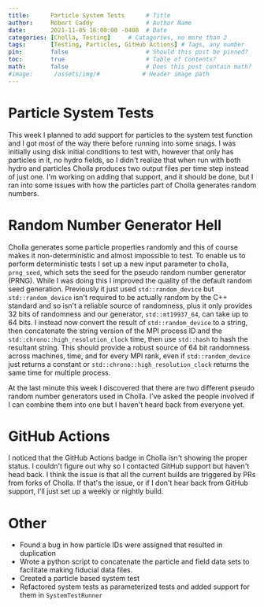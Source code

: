 ```yaml
---
title:      Particle System Tests      # Title
author:     Robert Caddy               # Author Name
date:       2021-11-05 16:00:00 -0400  # Date
categories: [Cholla, Testing]     # Catagories, no more than 2
tags:       [Testing, Particles, GitHub Actions] # Tags, any number
pin:        false                      # Should this post be pinned?
toc:        true                       # Table of Contents?
math:       false                      # Does this post contain math?
#image:      /assets/img/#            # Header image path
---
```


# Particle System Tests
This week I planned to add support for particles to the system test function and
I got most of the way there before running into some snags. I was initially
using disk initial conditions to test with, however that only has particles in
it, no hydro fields, so I didn't realize that when run with both hydro and
particles Cholla produces two output files per time step instead of just one.
I'm working on adding that support, and it should be done, but I ran into some
issues with how the particles part of Cholla generates random numbers.

# Random Number Generator Hell
Cholla generates some particle properties randomly and this of course makes it
non-deterministic and almost impossible to test. To enable us to perform
deterministic tests I set up a new input parameter to cholla, `prng_seed`, which
sets the seed for the pseudo random number generator (PRNG). While I was doing
this I improved the quality of the default random seed generation. Previously it
just used `std::random_device` but `std::random_device` isn't required to be
actually random by the C++ standard and so isn't a reliable source of
randomness, plus it only provides 32 bits of randomness and our generator,
`std::mt19937_64`, can take up to 64 bits. I instead now convert the result of
`std::random_device` to a string, then concatenate the string version of the MPI
process ID and the `std::chrono::high_resolution_clock` time, then use
`std::hash` to hash the resultant string. This should provide a robust source of
64 bit randomness across machines, time, and for every MPI rank, even if
`std::random_device` just returns a constant or
`std::chrono::high_resolution_clock` returns the same time for multiple process.

At the last minute this week I discovered that there are two different pseudo
random number generators used in Cholla. I've asked the people involved if I can
combine them into one but I haven't heard back from everyone yet.

# GitHub Actions
I noticed that the GitHub Actions badge in Cholla isn't showing the proper
status. I couldn't figure out why so I contacted GitHub support but haven't head
back. I think the issue is that all the current builds are triggered by PRs from
forks of Cholla. If that's the issue, or if I don't hear back from GitHub
support, I'll just set up a weekly or nightly build.

# Other
- Found a bug in how particle IDs were assigned that resulted in duplication
- Wrote a python script to concatenate the particle and field data sets to
  facilitate making fiducial data files.
- Created a particle based system test
- Refactored system tests as parameterized tests and added support for them in
  `SystemTestRunner`
